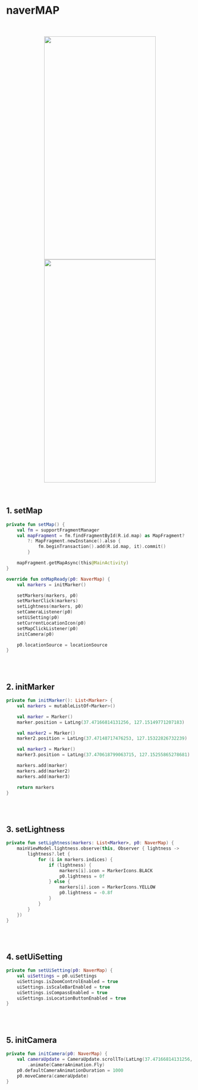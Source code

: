# naverMAP

<br>

<br>

<div style="text-align : center">
    <img src="https://user-images.githubusercontent.com/63637706/106385909-e68ca580-6415-11eb-8085-75cd67d3e050.png" width="300" height="600">
    <img src="https://user-images.githubusercontent.com/63637706/106385910-e8566900-6415-11eb-9d42-5158b031fe38.png" width="300" height="600">
</div>
<br>

<br>


## 1. setMap

```kotlin
private fun setMap() {
    val fm = supportFragmentManager
    val mapFragment = fm.findFragmentById(R.id.map) as MapFragment?
        ?: MapFragment.newInstance().also {
            fm.beginTransaction().add(R.id.map, it).commit()
        }

    mapFragment.getMapAsync(this@MainActivity)
}

override fun onMapReady(p0: NaverMap) {
    val markers = initMarker()

    setMarkers(markers, p0)
    setMarkerClick(markers)
    setLightness(markers, p0)
    setCameraListener(p0)
    setUiSetting(p0)
    setCurrentLocationIcon(p0)
    setMapClickListener(p0)
    initCamera(p0)

    p0.locationSource = locationSource
}
```

<br>

<br>

## 2. initMarker

```kotlin
private fun initMarker(): List<Marker> {
    val markers = mutableListOf<Marker>()

    val marker = Marker()
    marker.position = LatLng(37.47166814131256, 127.15149771207183)

    val marker2 = Marker()
    marker2.position = LatLng(37.47148717476253, 127.15322826732239)

    val marker3 = Marker()
    marker3.position = LatLng(37.470618799063715, 127.15255865278681)

    markers.add(marker)
    markers.add(marker2)
    markers.add(marker3)

    return markers
}
```

<br>

<br>

## 3. setLightness

```kotlin
private fun setLightness(markers: List<Marker>, p0: NaverMap) {
    mainViewModel.lightness.observe(this, Observer { lightness ->
        lightness?.let {
            for (i in markers.indices) {
                if (lightness) {
                    markers[i].icon = MarkerIcons.BLACK
                    p0.lightness = 0f
                } else {
                    markers[i].icon = MarkerIcons.YELLOW
                    p0.lightness = -0.8f
                }
            }
        }
    })
}
```

<br>

<br>

## 4. setUiSetting

```kotlin
private fun setUiSetting(p0: NaverMap) {
    val uiSettings = p0.uiSettings
    uiSettings.isZoomControlEnabled = true
    uiSettings.isScaleBarEnabled = true
    uiSettings.isCompassEnabled = true
    uiSettings.isLocationButtonEnabled = true
}
```

<br>

<br>

## 5. initCamera 

```kotlin
private fun initCamera(p0: NaverMap) {
    val cameraUpdate = CameraUpdate.scrollTo(LatLng(37.47166814131256, 127.15149771207183))
        .animate(CameraAnimation.Fly)
    p0.defaultCameraAnimationDuration = 1000
    p0.moveCamera(cameraUpdate)
}
```
